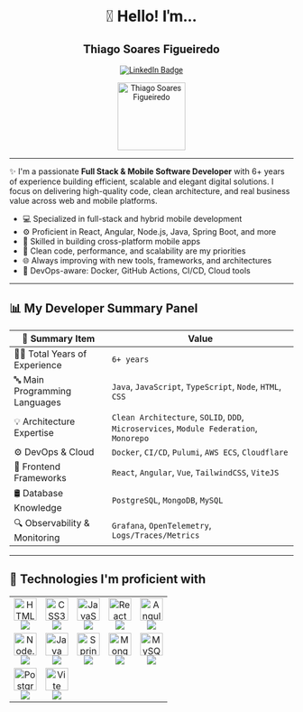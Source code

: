<div align="center" style="font-family: Roboto, sans-serif;">
  <h1>👋 Hello! I'm...</h1>

  <h2><strong>Thiago Soares Figueiredo</strong></h2>
  
  <p>
    <a href="https://www.linkedin.com/in/thiago-soares-figueiredo-2b4928175/" target="_blank" rel="noopener noreferrer">
      <img src="https://img.shields.io/badge/-LinkedIn-0A66C2?style=for-the-badge&logo=linkedin&logoColor=white" alt="LinkedIn Badge"/>
    </a>
  </p>
  
  <a href="https://www.linkedin.com/in/thiago-soares-figueiredo-2b4928175/" target="_blank" rel="noopener noreferrer">
    <img src="https://media.licdn.com/dms/image/v2/C4D03AQEGBZv4QoQPgQ/profile-displayphoto-shrink_800_800/profile-displayphoto-shrink_800_800/0/1655988194436?e=1756944000&v=beta&t=rM5r0MWc6DTUwUPDrx-B7xGmbpBli1yjnyN8Z1ODz1M"
         alt="Thiago Soares Figueiredo"
         width="120"
         height="120"
    />
  </a>
</div>

---

✨ I'm a passionate **Full Stack & Mobile Software Developer** with 6+ years of experience building efficient, scalable and elegant digital solutions. I focus on delivering high-quality code, clean architecture, and real business value across web and mobile platforms.

- 💻 Specialized in full-stack and hybrid mobile development  
- ⚙️ Proficient in React, Angular, Node.js, Java, Spring Boot, and more  
- 📱 Skilled in building cross-platform mobile apps  
- 🚀 Clean code, performance, and scalability are my priorities  
- 🌐 Always improving with new tools, frameworks, and architectures  
- 🔧 DevOps-aware: Docker, GitHub Actions, CI/CD, Cloud tools  

---

## 📊 My Developer Summary Panel

| 📌 Summary Item                  | Value                      |
|----------------------------------|-----------------------------|
| 🧑‍💻 Total Years of Experience   | `6+ years`                |
| 🔤 Main Programming Languages    | `Java`, `JavaScript`, `TypeScript`, `Node`, `HTML`, `CSS` |
| 💡 Architecture Expertise        | `Clean Architecture`, `SOLID`, `DDD`, `Microservices`, `Module Federation`, `Monorepo` |
| ⚙️ DevOps & Cloud                | `Docker`, `CI/CD`, `Pulumi`, `AWS ECS`, `Cloudflare` |
| 🚀 Frontend Frameworks          | `React`, `Angular`, `Vue`, `TailwindCSS`, `ViteJS` |
| 🛢️ Database Knowledge           | `PostgreSQL`, `MongoDB`, `MySQL` |
| 🔍 Observability & Monitoring    | `Grafana`, `OpenTelemetry`, `Logs/Traces/Metrics` |

---

## 🧠 Technologies I'm proficient with

<table border="0">
  <tr align="center">
    <td>
      <img src="https://cdn.jsdelivr.net/gh/devicons/devicon/icons/html5/html5-original.svg" width="40" height="40" alt="HTML5" />
      <br />
      <a href="https://developer.mozilla.org/pt-BR/docs/Web/HTML" target="_blank">
        <img src="https://img.shields.io/badge/HTML5-Documentation-orange?style=for-the-badge&logo=html5&logoColor=white" />
      </a>
    </td>
    <td>
      <img src="https://cdn.jsdelivr.net/gh/devicons/devicon/icons/css3/css3-original.svg" width="40" height="40" alt="CSS3" />
      <br />
      <a href="https://developer.mozilla.org/pt-BR/docs/Web/CSS" target="_blank">
        <img src="https://img.shields.io/badge/CSS3-Documentation-blue?style=for-the-badge&logo=css3&logoColor=white" />
      </a>
    </td>
    <td>
      <img src="https://cdn.jsdelivr.net/gh/devicons/devicon/icons/javascript/javascript-original.svg" width="40" height="40" alt="JavaScript" />
      <br />
      <a href="https://developer.mozilla.org/pt-BR/docs/Web/JavaScript" target="_blank">
        <img src="https://img.shields.io/badge/JavaScript-Documentation-yellow?style=for-the-badge&logo=javascript&logoColor=black" />
      </a>
    </td>
    <td>
      <img src="https://cdn.jsdelivr.net/gh/devicons/devicon/icons/react/react-original.svg" width="40" height="40" alt="React" />
      <br />
      <a href="https://react.dev/" target="_blank">
        <img src="https://img.shields.io/badge/React-Documentation-61DAFB?style=for-the-badge&logo=react&logoColor=black" />
      </a>
    </td>
    <td>
      <img src="https://cdn.jsdelivr.net/gh/devicons/devicon/icons/angularjs/angularjs-original.svg" width="40" height="40" alt="Angular" />
      <br />
      <a href="https://angular.io/docs" target="_blank">
        <img src="https://img.shields.io/badge/Angular-Documentation-DD0031?style=for-the-badge&logo=angular&logoColor=white" />
      </a>
    </td>
  </tr>

  <tr align="center">
    <td>
      <img src="https://cdn.jsdelivr.net/gh/devicons/devicon/icons/nodejs/nodejs-original.svg" width="40" height="40" alt="Node.js" />
      <br />
      <a href="https://nodejs.org/pt-br/docs" target="_blank">
        <img src="https://img.shields.io/badge/Node.js-Documentation-339933?style=for-the-badge&logo=node.js&logoColor=white" />
      </a>
    </td>
    <td>
      <img src="https://cdn.jsdelivr.net/gh/devicons/devicon/icons/java/java-original.svg" width="40" height="40" alt="Java" />
      <br />
      <a href="https://dev.java/learn/" target="_blank">
        <img src="https://img.shields.io/badge/Java-Documentation-orange?style=for-the-badge&logo=oracle&logoColor=white" />
      </a>
    </td>
    <td>
      <img src="https://cdn.jsdelivr.net/gh/devicons/devicon/icons/spring/spring-original.svg" width="40" height="40" alt="Spring Boot" />
      <br />
      <a href="https://docs.spring.io/spring-boot/docs/current/reference/html/" target="_blank">
        <img src="https://img.shields.io/badge/Spring_Boot-Documentation-6DB33F?style=for-the-badge&logo=spring&logoColor=white" />
      </a>
    </td>
    <td>
      <img src="https://cdn.jsdelivr.net/gh/devicons/devicon/icons/mongodb/mongodb-original.svg" width="40" height="40" alt="MongoDB" />
      <br />
      <a href="https://www.mongodb.com/docs/" target="_blank">
        <img src="https://img.shields.io/badge/MongoDB-Documentation-47A248?style=for-the-badge&logo=mongodb&logoColor=white" />
      </a>
    </td>
    <td>
      <img src="https://cdn.jsdelivr.net/gh/devicons/devicon/icons/mysql/mysql-original.svg" width="40" height="40" alt="MySQL" />
      <br />
      <a href="https://dev.mysql.com/doc/" target="_blank">
        <img src="https://img.shields.io/badge/MySQL-Documentation-4479A1?style=for-the-badge&logo=mysql&logoColor=white" />
      </a>
    </td>
  </tr>

  <tr align="center">
    <td>
      <img src="https://cdn.jsdelivr.net/gh/devicons/devicon/icons/postgresql/postgresql-original.svg" width="40" height="40" alt="PostgreSQL" />
      <br />
      <a href="https://www.postgresql.org/docs/" target="_blank">
        <img src="https://img.shields.io/badge/PostgreSQL-Documentation-336791?style=for-the-badge&logo=postgresql&logoColor=white" />
      </a>
    </td>
    <td>
      <img src="https://cdn.jsdelivr.net/gh/devicons/devicon/icons/vite/vite-original.svg" width="40" height="40" alt="Vite" />
      <br />
      <a href="https://vitejs.dev/guide/" target="_blank">
        <img src="https://img.shields.io/badge/Vite-Documentation-646CFF?style=for-the-badge&logo=vite&logoColor=white" />
      </a>
    </td>
    <td colspan="2"></td>
  </tr>
</table>
